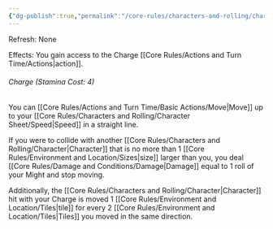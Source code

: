 ```yaml
---
{"dg-publish":true,"permalink":"/core-rules/characters-and-rolling/character-sheet/skills-and-flaws/skill-list/might/rank-2/charge/"}
---
```


Refresh: None

Effects:
You gain access to the Charge [[Core Rules/Actions and Turn Time/Actions\|action]].

###### Charge (Stamina Cost: 4)
You can [[Core Rules/Actions and Turn Time/Basic Actions/Move\|Move]] up to your [[Core Rules/Characters and Rolling/Character Sheet/Speed\|Speed]] in a straight line. 

If you were to collide with another [[Core Rules/Characters and Rolling/Character\|Character]] that is no more than 1 [[Core Rules/Environment and Location/Sizes\|size]] larger than you, you deal [[Core Rules/Damage and Conditions/Damage\|Damage]] equal to 1 roll of your Might and stop moving. 

Additionally, the [[Core Rules/Characters and Rolling/Character\|Character]] hit with your Charge is moved 1 [[Core Rules/Environment and Location/Tiles\|tile]] for every 2 [[Core Rules/Environment and Location/Tiles\|Tiles]] you moved in the same direction.
